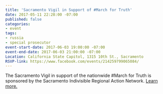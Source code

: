 ```yaml
---
title: 'Sacramento Vigil in Support of #March for Truth'
date: 2017-05-11 22:28:00 -07:00
published: false
categories:
- event
tags:
- russia
- special prosecutor
event-start-date: 2017-06-03 19:00:00 -07:00
event-end-date: 2017-06-03 21:00:00 -07:00
Location: California State Capitol, 1315 10th St., Sacramento
RSVP-link: https://www.facebook.com/events/214259799065084/
---
```


The Sacramento Vigil in support of the nationwide #March for Truth is sponsored by the Sacramento Indivisible Regional Action Network. [Learn more.](https://www.facebook.com/events/214259799065084/) 
